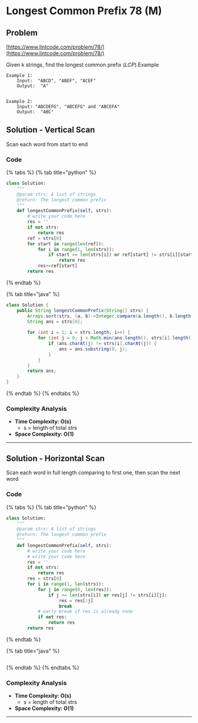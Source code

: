 # Longest Common Prefix 78 (M)

## Problem

[https://www.lintcode.com/problem/78/](https://www.lintcode.com/problem/78/)

Given k strings, find the longest common prefix (_LCP_).Example

```
Example 1:
	Input:  "ABCD", "ABEF", "ACEF"
	Output:  "A"
	

Example 2:
	Input: "ABCDEFG", "ABCEFG" and "ABCEFA"
	Output:  "ABC"
```

## Solution - Vertical Scan

Scan each word from start to end

### Code

{% tabs %}
{% tab title="python" %}
```python
class Solution:
    """
    @param strs: A list of strings
    @return: The longest common prefix
    """
    def longestCommonPrefix(self, strs):
        # write your code here
        res = ''
        if not strs:
            return res
        ref = strs[0]
        for start in range(len(ref)):
            for i in range(1, len(strs)):
                if start >= len(strs[i]) or ref[start] != strs[i][start]:
                    return res
            res+=ref[start]
        return res 
```
{% endtab %}

{% tab title="java" %}
```java
class Solution {
    public String longestCommonPrefix(String[] strs) {
        Arrays.sort(strs, (a, b)->Integer.compare(a.length(), b.length()));
        String ans = strs[0];
        
        for (int i = 1; i < strs.length; i++) {
            for (int j = 0; j < Math.min(ans.length(), strs[i].length()); j++) {
                if (ans.charAt(j) != strs[i].charAt(j)) {
                    ans = ans.substring(0, j);
                }
            }
        }
        return ans;
    }
}
```
{% endtab %}
{% endtabs %}

### Complexity Analysis

* **Time Complexity: O(s)**
  * s = length of total strs
* **Space Complexity: O(1)**

****

## Solution - Horizontal Scan

Scan each word in full length comparing to first one, then scan the next word

### Code

{% tabs %}
{% tab title="python" %}
```python
class Solution:
    """
    @param strs: A list of strings
    @return: The longest common prefix
    """
    def longestCommonPrefix(self, strs):
        # write your code here
        # write your code here
        res = ''
        if not strs:
            return res
        res = strs[0]
        for i in range(1, len(strs)):
            for j in range(0, len(res)):
                if j >= len(strs[i]) or res[j] != strs[i][j]:
                    res = res[:j]
                    break
            # early break if res is already none
            if not res:
                return res
        return res         
```
{% endtab %}

{% tab title="java" %}
```
```
{% endtab %}
{% endtabs %}

### Complexity Analysis

* **Time Complexity: O(s)**
  * s = length of total strs
* **Space Complexity: O(1)**

****
